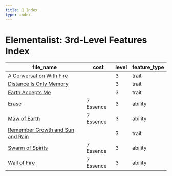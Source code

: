 ```yaml
---
title: 📑 Index
type: index
---
```


# Elementalist: 3rd-Level Features Index

| file_name                                                                         | cost      | level | feature_type |
| --------------------------------------------------------------------------------- | --------- | ----- | ------------ |
| [A Conversation With Fire](../A%20Conversation%20With%20Fire)                     |           | 3     | trait        |
| [Distance Is Only Memory](../Distance%20Is%20Only%20Memory)                       |           | 3     | trait        |
| [Earth Accepts Me](../Earth%20Accepts%20Me)                                       |           | 3     | trait        |
| [Erase](../Erase)                                                                 | 7 Essence | 3     | ability      |
| [Maw of Earth](../Maw%20of%20Earth)                                               | 7 Essence | 3     | ability      |
| [Remember Growth and Sun and Rain](../Remember%20Growth%20and%20Sun%20and%20Rain) |           | 3     | trait        |
| [Swarm of Spirits](../Swarm%20of%20Spirits)                                       | 7 Essence | 3     | ability      |
| [Wall of Fire](../Wall%20of%20Fire)                                               | 7 Essence | 3     | ability      |
